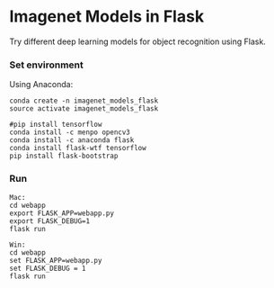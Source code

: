 # Imagenet Models in Flask

Try different deep learning models for object recognition using Flask.

### Set environment

Using Anaconda:

```
conda create -n imagenet_models_flask
source activate imagenet_models_flask
```

```
#pip install tensorflow
conda install -c menpo opencv3
conda install -c anaconda flask
conda install flask-wtf tensorflow
pip install flask-bootstrap
```

### Run

```
Mac:
cd webapp
export FLASK_APP=webapp.py
export FLASK_DEBUG=1
flask run

Win:
cd webapp
set FLASK_APP=webapp.py
set FLASK_DEBUG = 1
flask run
```